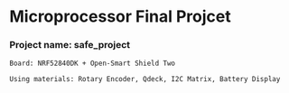 # Microprocessor Final Projcet
### Project name: safe_project

    Board: NRF52840DK + Open-Smart Shield Two

    Using materials: Rotary Encoder, Qdeck, I2C Matrix, Battery Display